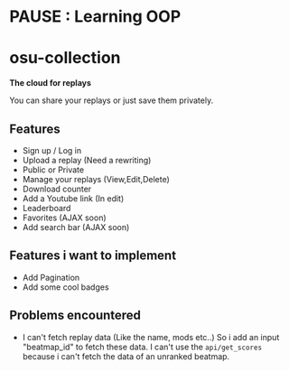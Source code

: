 # PAUSE : Learning OOP
# osu-collection

__The cloud for replays__

You can share your replays or just save them privately.

## Features

* Sign up / Log in
* Upload a replay (Need a rewriting)
* Public or Private
* Manage your replays (View,Edit,Delete)
* Download counter
* Add a Youtube link (In edit)
* Leaderboard
* Favorites (AJAX soon)
* Add search bar (AJAX soon)

## Features i want to implement

* Add Pagination
* Add some cool badges

## Problems encountered

* I can't fetch replay data (Like the name, mods etc..) So i add an input "beatmap_id" to fetch these data.
I can't use the `api/get_scores` because i can't fetch the data of an unranked beatmap.
